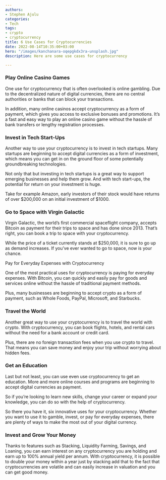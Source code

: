 ```yaml
---
authors:
- Stephen Ajulu
categories:
- Tech
tags:
- crypto
- cryptocurrency
title: 6 Use Cases for Cryptocurrencies
date: 2022-08-14T10:35:00+03:00
hero: "/images/kanchanara-oqepgkdx3ra-unsplash.jpg"
description: Here are some use cases for cryptocurrency

---
```

### Play Online Casino Games

One use for cryptocurrency that is often overlooked is online gambling. Due to the decentralized nature of digital currencies, there are no central authorities or banks that can block your transactions.

In addition, many online casinos accept cryptocurrency as a form of payment, which gives you access to exclusive bonuses and promotions. It’s a fast and easy way to play an online casino game without the hassle of bank transfers or lengthy registration processes.

### Invest in Tech Start-Ups

Another way to use your cryptocurrency is to invest in tech startups. Many startups are beginning to accept digital currencies as a form of investment, which means you can get in on the ground floor of some potentially groundbreaking technologies.

Not only that but investing in tech startups is a great way to support emerging businesses and help them grow. And with tech start-ups, the potential for return on your investment is huge.

Take for example Amazon, early investors of their stock would have returns of over $200,000 on an initial investment of $1000.

### Go to Space with Virgin Galactic

Virgin Galactic, the world’s first commercial spaceflight company, accepts Bitcoin as payment for their trips to space and has done since 2013. That’s right, you can book a trip to space with your cryptocurrency.

While the price of a ticket currently stands at $250,000, it is sure to go up as demand increases. If you’ve ever wanted to go to space, now is your chance.

Pay for Everyday Expenses with Cryptocurrency

One of the most practical uses for cryptocurrency is paying for everyday expenses. With Bitcoin, you can quickly and easily pay for goods and services online without the hassle of traditional payment methods.

Plus, many businesses are beginning to accept crypto as a form of payment, such as Whole Foods, PayPal, Microsoft, and Starbucks.

### Travel the World

Another great way to use your cryptocurrency is to travel the world with crypto. With cryptocurrency, you can book flights, hotels, and rental cars without the need for a bank account or credit card.

Plus, there are no foreign transaction fees when you use crypto to travel. That means you can save money and enjoy your trip without worrying about hidden fees.

### Get an Education

Last but not least, you can use even use cryptocurrency to get an education. More and more online courses and programs are beginning to accept digital currencies as payment.

So if you’re looking to learn new skills, change your career or expand your knowledge, you can do so with the help of cryptocurrency.

So there you have it, six innovative uses for your cryptocurrency. Whether you want to use it to gamble, invest, or pay for everyday expenses, there are plenty of ways to make the most out of your digital currency.

### Invest and Grow Your Money

Thanks to features such as Stacking, Liquidity Farming, Savings, and Loaning, you can earn interest on any cryptocurrency you are holding and earn up to 100% annual yield per annum. With cryptocurrency, it is possible to double your money within a year just by stacking add that to the fact that cryptocurrencies are volatile and can easily increase in valuation and you can get good money.